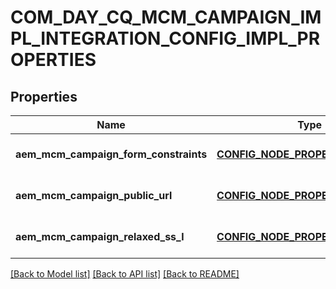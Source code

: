 # COM_DAY_CQ_MCM_CAMPAIGN_IMPL_INTEGRATION_CONFIG_IMPL_PROPERTIES

## Properties
Name | Type | Description | Notes
------------ | ------------- | ------------- | -------------
**aem_mcm_campaign_form_constraints** | [**CONFIG_NODE_PROPERTY_ARRAY**](configNodePropertyArray.md) |  | [optional] [default to null]
**aem_mcm_campaign_public_url** | [**CONFIG_NODE_PROPERTY_STRING**](configNodePropertyString.md) |  | [optional] [default to null]
**aem_mcm_campaign_relaxed_ss_l** | [**CONFIG_NODE_PROPERTY_BOOLEAN**](configNodePropertyBoolean.md) |  | [optional] [default to null]

[[Back to Model list]](../README.md#documentation-for-models) [[Back to API list]](../README.md#documentation-for-api-endpoints) [[Back to README]](../README.md)


